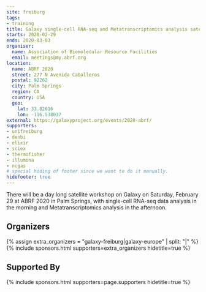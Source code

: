 ```yaml
---
site: freiburg
tags:
- training
title: Galaxy single-cell RNA-seq and Metatranscriptomics analysis satellite workshops at the ABRF in Palm Springs, California
starts: 2020-02-29
ends: 2020-03-03
organiser:
  name: Association of Biomolecular Resource Facilities
  email: meetings@my.abrf.org
location:
  name: ABRF 2020
  street: 277 N Avenida Caballeros
  postal: 92262
  city: Palm Springs
  region: CA
  country: USA
  geo:
    lat: 33.82616
    lon: -116.538037
external: https://galaxyproject.org/events/2020-abrf/
supporters:
- unifreiburg
- denbi
- elixir
- sciex
- thermofisher
- illumina
- ncgas
# special hiding of footer since we want to do it manually.
hidefooter: true
---
```


There will be a day long satellite workshop on Galaxy on Saturday, February 29 at ABRF 2020 in Palm Springs, with single-cell RNA-seq data analysis in the morning and Metatranscriptomics analysis in the afternoon.


## Organizers

{% assign extra_organizers =  "galaxy-freiburg|galaxy-europe" | split: "|"  %}
{% include sponsors.html supporters=extra_organizers hidetitle=true %}

## Supported By

{% include sponsors.html supporters=page.supporters hidetitle=true %}
